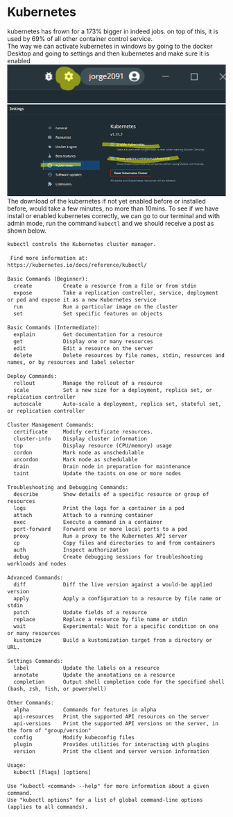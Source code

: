 # Kubernetes

kubernetes has frown for a 173% bigger in indeed jobs. on top of this, it is used by 69% of all other container control service. <br/>
The way we can activate kubernetes in windows by going to the docker Desktop and going to settings and then kubernetes and make sure it is enabled <br/>
<img src="./images/set.png" width="900"/>
<img src="./images/kube.png"/>
The download of the kubernetes if not yet enabled before or installed before, would take a few minutes, no more than 10mins.
To see if we have install or enabled kubernetes correctly, we can go to our terminal and with admin mode, run the command `kubectl` and we should receive a post as shown below.


```
kubectl controls the Kubernetes cluster manager.

 Find more information at: https://kubernetes.io/docs/reference/kubectl/

Basic Commands (Beginner):
  create          Create a resource from a file or from stdin
  expose          Take a replication controller, service, deployment or pod and expose it as a new Kubernetes service
  run             Run a particular image on the cluster
  set             Set specific features on objects

Basic Commands (Intermediate):
  explain         Get documentation for a resource
  get             Display one or many resources
  edit            Edit a resource on the server
  delete          Delete resources by file names, stdin, resources and names, or by resources and label selector

Deploy Commands:
  rollout         Manage the rollout of a resource
  scale           Set a new size for a deployment, replica set, or replication controller
  autoscale       Auto-scale a deployment, replica set, stateful set, or replication controller

Cluster Management Commands:
  certificate     Modify certificate resources.
  cluster-info    Display cluster information
  top             Display resource (CPU/memory) usage
  cordon          Mark node as unschedulable
  uncordon        Mark node as schedulable
  drain           Drain node in preparation for maintenance
  taint           Update the taints on one or more nodes

Troubleshooting and Debugging Commands:
  describe        Show details of a specific resource or group of resources
  logs            Print the logs for a container in a pod
  attach          Attach to a running container
  exec            Execute a command in a container
  port-forward    Forward one or more local ports to a pod
  proxy           Run a proxy to the Kubernetes API server
  cp              Copy files and directories to and from containers
  auth            Inspect authorization
  debug           Create debugging sessions for troubleshooting workloads and nodes

Advanced Commands:
  diff            Diff the live version against a would-be applied version
  apply           Apply a configuration to a resource by file name or stdin
  patch           Update fields of a resource
  replace         Replace a resource by file name or stdin
  wait            Experimental: Wait for a specific condition on one or many resources
  kustomize       Build a kustomization target from a directory or URL.

Settings Commands:
  label           Update the labels on a resource
  annotate        Update the annotations on a resource
  completion      Output shell completion code for the specified shell (bash, zsh, fish, or powershell)

Other Commands:
  alpha           Commands for features in alpha
  api-resources   Print the supported API resources on the server
  api-versions    Print the supported API versions on the server, in the form of "group/version"
  config          Modify kubeconfig files
  plugin          Provides utilities for interacting with plugins
  version         Print the client and server version information

Usage:
  kubectl [flags] [options]

Use "kubectl <command> --help" for more information about a given command.
Use "kubectl options" for a list of global command-line options (applies to all commands).

```